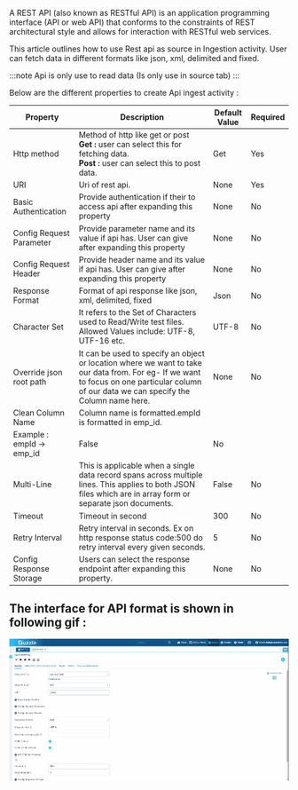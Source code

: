 A REST API (also known as RESTful API) is an application programming interface (API or web API) that conforms to the constraints of REST architectural style and allows for interaction with RESTful web services.

This article outlines how to use Rest api as source in Ingestion activity. User can fetch data in different formats like json, xml, delimited and fixed.

:::note 
Api is only use to read data (Is only use in source tab)
:::

Below are the different properties to create Api ingest activity :

|Property|Description|Default Value|Required|
|--- |--- |--- |--- |
|Http method|Method of http like get or post<br/>**Get :** user can select this for fetching data.<br/>**Post :** user can select this to post data.|Get|Yes|
|URI|Uri of rest api.|None|Yes|
|Basic Authentication|Provide authentication if their to access api after expanding this property|None|No|
|Config Request Parameter|Provide parameter name and its value if api has. User can give after expanding this property|None|No|
|Config Request Header|Provide header name and its value if api has. User can give after expanding this property|None|No|
|Response Format|Format of api response like json, xml, delimited, fixed|Json|No|
|Character Set|It refers to the Set of Characters used to Read/Write test files. Allowed Values include: UTF-8, UTF-16 etc.|UTF-8|No|
|Override json root path|It can be used to specify an object or location where we want to take our data from. For eg- If we want to focus on one particular column of our data we can specify the Column name here.|None|No|
|Clean Column Name|Column name is formatted.empId is formatted in emp_id.
Example : empId -> emp_id|False|No|
|Multi-Line|This is applicable when a single data record spans across multiple lines. This applies to both JSON files which are in array form or separate json documents.|False|No|
|Timeout|Timeout in second|300|No|
|Retry Interval|Retry interval in seconds. Ex on http response status code:500 do retry interval every given seconds.|5|No|
|Config Response Storage|Users can select the response endpoint after expanding this property.|None|No|


## The interface for API format is shown in following gif :

![image alt text](/img/docs/how-to-guides/ingest_data/rest_1.gif)

